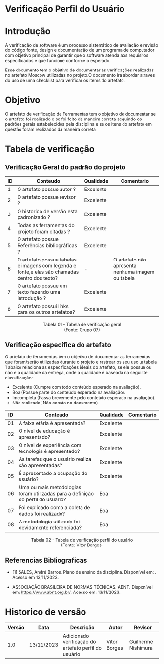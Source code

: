 
# Verificação Perfil do Usuário

# Introdução

A verificação de software é um processo sistemático de avaliação e revisão do código fonte, design e documentação de um programa de computador com objetivo principal de garantir que o software atenda aos requisitos especificados e que funcione conforme o esperado. 

Esse documento tem o objetivo de documentar as verificações realizadas no artefato Moscow utilizadas no projeto.O documento ira abordar atraves do uso de uma checklist para verificar os items do artefato.

# Objetivo

O artefato de verificação de Ferramentas tem o objetivo de documentar se o artefato foi realizado e se foi feito da maneira correta seguindo os padrões gerais estabelecidos pela disciplina e se os itens do artefato em questão foram realizados da maneira correta

# Tabela de verificação

## Verificação Geral do padrão do projeto

| ID | Conteudo                                                                                      | Qualidade | Comentario |
|----|-----------------------------------------------------------------------------------------------|-----------|------------|
| 1  | O artefato possue autor ?                                                                     |    Excelente       | |
| 2  | O artefato possue revisor ?                                                                   |     Excelente      | |
| 3  | O historico de versão esta padronizado ?                                                      |    Excelente       | |
| 4  | Todas as ferramentas do projeto foram citadas ?                                               |      Excelente    | |
| 5  | O artefato possue Referências bibliográficas ?                                                |    Excelente      | |
| 6  | O artefato possue tabelas e imagens com legenda e fonte,e elas são chamadas dentro dos texto? | - | O artefato não apresenta nenhuma imagem ou tabela |
| 7  | O artefato possue um texto fazendo uma introdução ?                                           |      Excelente   | |
| 8  | O artefato possui links para os outros artefatos?                                             |      Excelente   | |

<p align="center">
Tabela 01 - Tabela de verificação geral<br>
(Fonte: Grupo 07)
</p>

## Verificação específica do artefato

O artefato de ferramentas tem o objetivo de documentar as ferramentas que foram/serão utilizadas durante o projeto e rastrear os seu uso ,a tabela 1 abaixo relaciona as especificações ideais do artefato, se ele possue ou não e a qualidade da entrega, onde a qualidade é baseada na seguinte classificação:

- Excelente (Cumpre com todo conteúdo esperado na avaliação).
- Boa (Possue parte do conteúdo esperado na avaliação).
- Imcompleta (Passa brevemente pelo conteúdo esperado na avaliação).
- Não realizado( Não consta no documento)

| ID | Conteudo                                                              | Qualidade | Comentario |
|----|-----------------------------------------------------------------------|-----------|------------|
| 01 | A faixa etária é apresentada? | Excelente |            |
| 02 | O nível de educação é apresentado? | Excelente |
| 03 | O nível de experiência com tecnologia é apresentado? | Excelente |
| 04 | As tarefas que o usuário realiza são apresentadas? | Excelente |
| 05 | É apresentado a ocupação do usuário? | Excelente | |
| 06 | Uma ou mais metodologias foram utilizadas para a definição do perfil do usuário? | Boa | |
| 07 | Foi explicado como a coleta de dados foi realizado? | Boa | |
| 08 | A metodologia utilizada foi devidamente referenciada? | Boa | |

<p align="center">
Tabela 02 - Tabela de verificação perfil do usuário<br>
(Fonte: Vitor Borges)
</p>

## Referencias Bibliograficas

- [1] SALES, André Barros. Plano de ensino da disciplina. Disponível em: . Acesso em 13/11/2023.

- ASSOCIAÇÃO BRASILEIRA DE NORMAS TÉCNICAS. ABNT. Disponível em: https://www.abnt.org.br/. Acesso em: 13/11/2023.

# Historico de versão

| Versão | Data       | Descrição | Autor               | Revisor |
|--------|------------|-----------|---------------------|---------|
| 1.0    | 13/11/2023 | Adicionado verificação do artefato perfil do usuário | Vitor Borges | Guilherme Nishimura|
